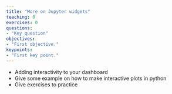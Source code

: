 ```yaml
---
title: "More on Jupyter widgets"
teaching: 0
exercises: 0
questions:
- "Key question"
objectives:
- "First objective."
keypoints:
- "First key point."
---
```


- Adding interactivity to your dashboard
- Give some example on how to make interactive plots in python
- Give exercises to practice
